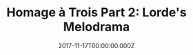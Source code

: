 ---
campaign-uuid: "c-daf0baf8-4be9-49ed-a330-1f7e940f0fae"
type: "Event"
category: "Music"
date: "2017-11-17T00:00:00.000Z"
end-date: "2017-12-21T00:00:00.000Z"
disable-form: false
is_promoted: false
has_entry_page: false
title: "Homage &agrave; Trois Part 2: Lorde's Melodrama"
competition-description: "Get tickets for Lorde's concert on Friday, 22 Dec 2017 at\
  \ Firebug, Leicester!"
banner-img: "seetickets-main_image.jpg"
logo-left-href: "https://www.seetickets.com/event/homage-trois-part-2-lorde-s-melodrama/firebug/1127588"
logo-left-image: "seetickets-logo.png"
logo-left-title: "See Tickets"
has-winner: false
country-restrictions:
- "GB"
---